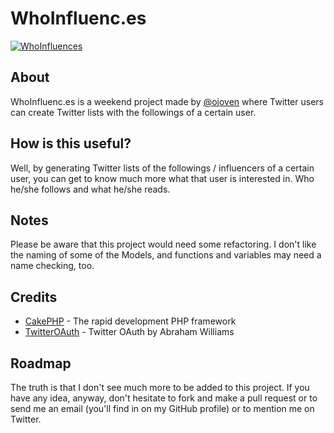 WhoInfluenc.es
=======

[![WhoInfluences](http://whoinfluenc.es/img/who-influences-logo-bigger.png)](http://whoinfluenc.es)

About
----------------
WhoInfluenc.es is a weekend project made by [@ojoven](http://twitter.com/ojoven) where Twitter users can create Twitter lists with the followings of a certain user.

How is this useful? 
--------------------
Well, by generating Twitter lists of the followings / influencers of a certain user, you can get to know much more what that user is interested in. Who he/she follows and what he/she reads.

Notes
----------------
Please be aware that this project would need some refactoring.
I don't like the naming of some of the Models, and functions and variables may need a name checking, too.

Credits
---------------
* [CakePHP](http://www.cakephp.org) - The rapid development PHP framework
* [TwitterOAuth](http://abrah.am) - Twitter OAuth by Abraham Williams

Roadmap
---------------
The truth is that I don't see much more to be added to this project. If you have any idea, anyway, don't hesitate to fork and make a pull request or to send me an email (you'll find in on my GitHub profile) or to mention me on Twitter.
